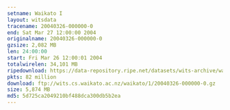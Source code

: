 ```yaml
---
setname: Waikato I
layout: witsdata
tracename: 20040326-000000-0
end: Sat Mar 27 12:00:00 2004
originalname: 20040326-000000-0
gzsize: 2,082 MB
len: 24:00:00
start: Fri Mar 26 12:00:01 2004
totalwirelen: 34,101 MB
ripedownload: https://data-repository.ripe.net/datasets/wits-archive/waikato/1/20040326-000000-0.gz
pkts: 82 million
download: ftp://wits.cs.waikato.ac.nz/waikato/1/20040326-000000-0.gz
size: 5,874 MB
md5: 5d725ca2049210bf488dca300db5b2ea
---
```

